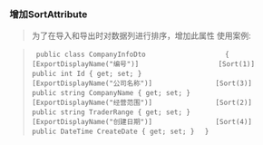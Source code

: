 ﻿

### 增加SortAttribute 
> 为了在导入和导出时对数据列进行排序，增加此属性
> 使用案例:

>`	public class CompanyInfoDto                   `
>`	{                                             `
>`		[ExportDisplayName("编号")]               `
>`		[Sort(1)]                                 `
>`		public int Id { get; set; }               `
>`                                                `
>`		[ExportDisplayName("公司名称")]           `
>`		[Sort(3)]                                 `
>`		public string CompanyName { get; set; }   `
>`                                                `
>`		[ExportDisplayName("经营范围")]           `
>`		[Sort(2)]                                 `
>`		public string TraderRange { get; set; }   `
>`                                                `
>`		[ExportDisplayName("创建日期")]           `
>`		[Sort(4)]                                 `
>`		public DateTime CreateDate { get; set; }  `
>`	}                                             `